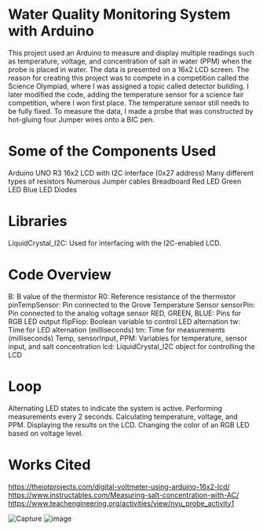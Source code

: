 # Water Quality Monitoring System with Arduino

This project used an Arduino to measure and display multiple readings such as temperature, voltage, and concentration of salt in water (PPM) when the probe is placed in water. The data is presented on a 16x2 LCD screen. The reason for creating this project was to compete in a competition called the Science Olympiad, where I was assigned a topic called detector building. I later modified the code, adding the temperature sensor for a science fair competition, where I won first place. The temperature sensor still needs to be fully fixed. To measure the data, I made a probe that was constructed by hot-gluing four Jumper wires onto a BIC pen.

# Some of the Components Used
  Arduino UNO R3 
  16x2 LCD with I2C interface (0x27 address)
  Many different types of resistors
  Numerous Jumper cables
  Breadboard
  Red LED
  Green LED
  Blue LED
  Diodes
  
  # Libraries
  LiquidCrystal_I2C: Used for interfacing with the I2C-enabled LCD.

  # Code Overview
  B: B value of the thermistor
  R0: Reference resistance of the thermistor
  pinTempSensor: Pin connected to the Grove Temperature Sensor
  sensorPin: Pin connected to the analog voltage sensor
  RED, GREEN, BLUE: Pins for RGB LED output
  flipFlop: Boolean variable to control LED alternation
  tw: Time for LED alternation (milliseconds)
  tm: Time for measurements (milliseconds)
  Temp, sensorInput, PPM: Variables for temperature, sensor input, and salt concentration
  lcd: LiquidCrystal_I2C object for controlling the LCD

  # Loop
  Alternating LED states to indicate the system is active.
  Performing measurements every 2 seconds.
  Calculating temperature, voltage, and PPM.
  Displaying the results on the LCD.
  Changing the color of an RGB LED based on voltage level.

  # Works Cited
https://theiotprojects.com/digital-voltmeter-using-arduino-16x2-lcd/
https://www.instructables.com/Measuring-salt-concentration-with-AC/
https://www.teachengineering.org/activities/view/nyu_probe_activity1

![Capture](https://github.com/AlexDevore/Detector-Building/assets/97128910/54a42a11-ca4b-47b0-bbf7-611e52cc37af)
![image](https://github.com/AlexDevore/Detector-Building/assets/97128910/1ee50b7b-433e-4de5-aa74-351ac918d6b0)


